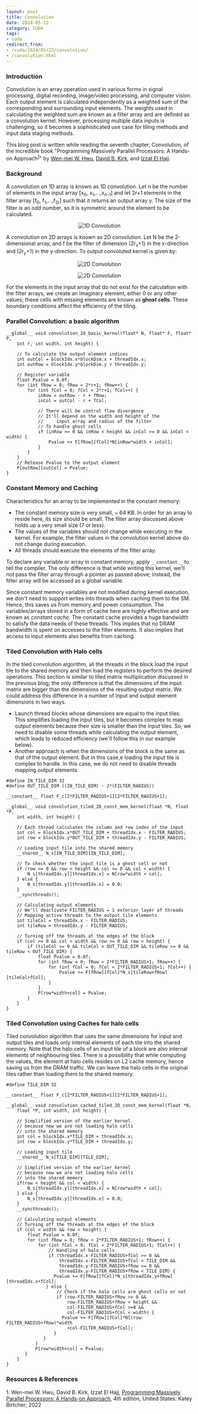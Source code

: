```yaml
---
layout: post
title: Convolution
date: 2024-05-22
category: CUDA
tags:
- cuda
redirect_from:
- /cuda/2024/05/22/convolution/
- /convolution.html
---
```


### **Introduction**
Convolution is an array operation used in
various forms in signal processing, digital recording,
image/video processing, and computer vision.
Each output element is calculated independently
as a weighted sum of the corresponding
and surrounding input elements. The weights used in
calculating the weighted sum are known as a filter
array and are defined as a convolution kernel. However,
processing multiple data inputs is challenging,
so it becomes a sophisticated use case for tiling
methods and input data staging methods.

This blog post is written while reading the
seventh chapter, Convolution,
of the incredible book "Programming Massively Parallel
Processors: A Hands-on Approach<sup>[1](#link1)</sup>"
by [Wen-mei W. Hwu](https://scholar.google.com/citations?user=ohjQPx8AAAAJ&hl=en),
[David B. Kirk](https://scholar.google.com/citations?user=fMbArPwAAAAJ&hl=en),
and [Izzat El Hajj](https://scholar.google.com/citations?user=_VVw504AAAAJ&hl=en).

### **Background**
A convolution on 1D array is known as 1D convolution.
Let n be the number of elements in the input array
[x<sub>0</sub>, x<sub>1</sub>,...,x<sub>n-1</sub>]
and let 2r+1 elements in the filter array
[f<sub>0</sub>, f<sub>1</sub>,...,f<sub>2r</sub>]
such that it returns an output array y. The size of the
filter is an odd number, so it is symmetric
around the element to be calculated.

<p align="center">
  <img alt="1D Convolution" src="/assets/CUDA/conv1d_formula.png" class="center" >
</p>

A convolution on 2D arrays is known as 2D convolution.
Let N be the 2-dimensional array, and f be the
filter of dimension (2r<sub>x</sub>+1) in the
x-direction and (2r<sub>y</sub>+1) in the y-direction.
To output convoluted kernel is given by:

<p align="center">
  <img alt="2D Convolution" src="/assets/CUDA/conv2d_formula.png" class="center" >
</p>

<p align="center">
  <img alt="2D Convolution" src="/assets/CUDA/conv2d.png" class="center" >
</p>

For the elements in the input array that do not
exist for the calculation with the filter arrays,
we create an imaginary element, either 0 or
any other values; these cells with missing
elements are known as **ghost cells**.
These boundary conditions affect the efficiency of the tiling.

### **Parallel Convolution: a basic algorithm**
```cuda
__global__ void convolution_2d_basic_kernel(float* N, float* F, float* P,
    int r, int width, int height) {
    
    // To calculate the output element indices
    int outCol = blockIdx.x*blockDim.x + threadIdx.x;
    int outRow = blockIdx.y*blockDim.y + threadIdx.y;

    // Register variable
    float Pvalue = 0.0f;
    for (int fRow = 0; fRow < 2*r+1; fRow++) {
        for (int fCol = 0; fCol < 2*r+1; fCol++) {
            inRow = outRow - r + fRow;
            inCol = outCol - r + fCol;

            // There will be control flow divergence
            // It'll depend on the width and height of the
            //     input array and radius of the filter
            // To handle ghost cells
            if (inRow >= 0 && inRow < height && inCol >= 0 && inCol < width) {
                Pvalue += F[fRow][fCol]*N[inRow*width + inCol];
            }   
        }   
    }   
    // Release Pvalue to the output element
    P[outRow][outCol] = Pvalue;
}
```

### **Constant Memory and Caching**
Characteristics for an array to be implemented in the constant memory:
- The constant memory size is very small, ~ 64 KB.
In order for an array to reside here, its size
should be small. The filter array discussed
above holds up a very small size (7 or less).
- The values of the variables should not change
while executing in the kernel. For example, the
filter values in the convolution kernel above do not change during execution.
- All threads should execute the elements of the filter array.

To declare any variable or array in constant memory,
apply `__constant__` to tell the compiler.
The only difference is that while writing this kernel,
we'll not pass the filter array through a pointer
as passed above; instead, the filter array will
be accessed as a global variable.

Since constant memory variables are not modified
during kernel execution, we don't need to support
writes into threads when caching them to the SM.
Hence, this saves us from memory and power consumption.
The variables/arrays stored in a form of cache here are
highly effective and are known as *constant cache*.
The constant cache provides a huge bandwidth to satisfy
the data needs of these threads. This implies that no
DRAM bandwidth is spent on accesses to the filter
elements. It also implies that access to input
elements also benefits from caching.

### **Tiled Convolution with Halo cells**
In the tiled convolution algorithm, all the threads
in the block load the input tile to the shared memory
and then load the registers to perform the desired
operations. This section is similar to tiled matrix
multiplication discussed in the previous blog;
the only difference is that the dimensions of the
input matrix are bigger than the dimensions of the
resulting output matrix. We could address this
difference in a number of input and output element
dimensions in two ways.
- Launch thread blocks whose dimensions are equal
to the input tiles. This simplifies loading the
input tiles, but it becomes complex to map output
elements because their size is smaller than the
input tiles. So, we need to disable some threads
while calculating the output element, which leads
to reduced efficiency (we'll follow this in our
example below).
- Another approach is when the dimensions of the
block is the same as that of the output element.
But in this case,e loading the input tile is complex
to handle. In this case, we do not need to disable
threads mapping output elements.

```cuda
#define IN_TILE_DIM 32
#define OUT_TILE_DIM ((IN_TILE_DIM) - 2*(FILTER_RADIUS))

__constant__ float F_c[2*FILTER_RADIUS+1][2*FILTER_RADIUS+1];

__global__ void convolution_tiled_2D_const_mem_kernel(float *N, float *P,
    int width, int height) {

    // Each thread calculates the column and row index of the input
    int col = blockIdx.x*OUT_TILE_DIM + threadIdx.x - FILTER_RADIUS;
    int row = blockIdx.y*OUT_TILE_DIM + threadIdx.y - FILTER_RADIUS;

    // Loading input tile into the shared memory
    __shared__ N_s[IN_TILE_DIM][IN_TILE_DIM];

    // To check whether the input tile is a ghost cell or not
    if (row >= 0 && row < height && col >= 0 && col < width) {
        N_s[threadIdx.y][threadIdx.x] = N[row*width + col];
    } else {
        N_s[threadIdx.y][threadIdx.x] = 0.0;
    }
    __syncthreads();

    // Calculating output elements
    // We'll deactivate FILTER_RADIUS = 1 exterior layer of threads
    // Mapping active threads to the output tile elements
    int tileCol = threadIdx.x - FILTER_RADIUS;
    int tileRow = threadIdx.y - FILTER_RADIUS;

    // Turning off the threads at the edges of the block
    if (col >= 0 && col < width && row >= 0 && row < height) {
        if (tileCol >= 0 && tileCol < OUT_TILE_DIM && tileRow >= 0 && tileRow < OUT_TILE_DIM) {
            float Pvalue = 0.0f;
            for (int fRow = 0; fRow < 2*FILTER_RADIUS+1; fRow++) {
                for (int fCol = 0; fCol < 2*FILTER_RADIUS+1; fCol++) {
                    Pvalue += F[fRow][fCol]*N_s[tileRow+fRow][tileCol+fCol];
                }
            }
            P[row*width+col] = Pvalue;
        }
    }
}
```

### **Tiled Convolution using Caches for halo cells**
Tiled convolution algorithm that uses the same
dimensions for input and output tiles and loads
only internal elements of each tile into the
shared memory. Note that the halo cells of an
input tile of a block are also internal elements
of neighbouring tiles. There is a possibility that
while computing the values, the element at halo
cells resides on L2 cache memory, hence saving us
from the DRAM traffic. We can leave the halo cells
in the original tiles rather than loading them to the shared memory.
```cuda
#define TILE_DIM 32

__constant__ float F_c[2*FILTER_RADIUS+1][2*FILTER_RADIUS+1];

__global__ void convolution_cached_tiled_2D_const_mem_kernel(float *N,
    float *P, int width, int height) {

    // Simplified version of the earlier kernel
    // because now we are not loading halo cells
    // into the shared memory
    int col = blockIdx.x*TILE_DIM + threadIdx.x;
    int row = blockIdx.y*TILE_DIM + threadIdx.y;

    // Loading input tile
    __shared__ N_s[TILE_DIM][TILE_DIM];

    // Simplified version of the earlier kernel
    // because now we are not loading halo cells
    // into the shared memory
    if(row < height && col < width) {
        N_s[threadIdx.y][threadIdx.x] = N[row*width + col];
    } else {
        N_s[threadIdx.y][threadIdx.x] = 0.0;
    }
    __syncthreads();

    // Calculating output elements
    // Turning off the threads at the edges of the block
    if (col < width && row < height) {
        float Pvalue = 0.0f;
        for (int fRow = 0; fRow < 2*FILTER_RADIUS+1; fRow++) {
            for (int fCol = 0; fCol < 2*FILTER_RADIUS+1; fCol++) {
                // Handling of halo cells
                if (threadIdx.x-FILTER_RADIUS+fCol >= 0 &&
                    threadIdx.x-FILTER_RADIUS+fCol < TILE_DIM &&
                    threadIdx.y-FILTER_RADIUS+fRow >= 0 &&
                    threadIdx.y-FILTER_RADIUS+fRow < TILE_DIM) {
                  Pvalue += F[fRow][fCol]*N_s[threadIdx.y+fRow][threadIdx.x+fCol];
               } else {
                   // Check if the halo cells are ghost cells or not
                   if (row-FILTER_RADIUS+fRow >= 0 &&
                       row-FILTER_RADIUS+fRow < height &&
                       col-FILTER_RADIUS+fCol >=0 &&
                       col-FILTER_RADIUS+fCol < width) {
                     Pvalue += F[fRow][fCol]*N[(row-FILTER_RADIUS+fRow)*width
                       +col-FILTER_RADIUS+fCol];
                  }
              }
           }
           P[row*width+col] = Pvalue;
       }
    }
}
```

### **Resources & References**
<a id="link1">1</a>. Wen-mei W. Hwu, David B. Kirk, Izzat El Hajj, [Programming Massively Parallel Processors: A Hands-on Approach](https://www.amazon.in/Programming-Massively-Parallel-Processors-Hands/dp/0323912311), 4th edition, United States: Katey Birtcher; 2022
